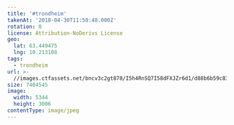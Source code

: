 ```yaml
---
title: '#trondheim'
takenAt: '2018-04-30T11:50:48.000Z'
rotation: 0
license: Attribution-NoDerivs License
geo:
  lat: 63.449475
  lng: 10.213108
tags:
  - trondheim
url: >-
  //images.ctfassets.net/bncv3c2gt878/I5h4RnSQ7I58dFXJZr6d1/d88b6b59c83089bbca4a315d35c2cf45/trondheim_41226127754_o
size: 7404545
image:
  width: 5344
  height: 3006
contentType: image/jpeg
---
```


